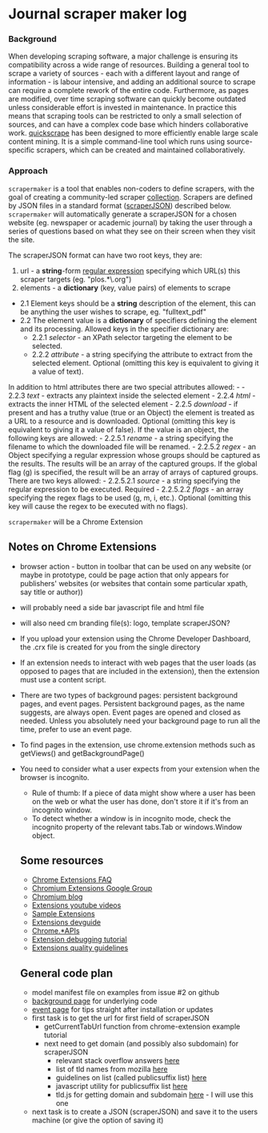 # Journal scraper maker log

### Background

When developing scraping software, a major challenge is ensuring its compatibility across a wide range of resources. Building a general tool to scrape a variety of sources - each with a different layout and range of information - is labour intensive, and adding an additional source to scrape can require a complete rework of the entire code. Furthermore, as pages are modified, over time scraping software can quickly become outdated unless considerable effort is invested in maintenance. In practice this means that scraping tools can be restricted to only a small selection of sources, and can have a complex code base which hinders collaborative work. [quickscrape](https://github.com/ContentMine/quickscrape) has been designed to more efficiently enable large scale content mining. It is a simple command-line tool which runs using source-specific scrapers, which can be created and maintained collaboratively.

### Approach

```scrapermaker``` is a tool that enables non-coders to define scrapers, with the goal of creating a community-led scraper [collection](https://github.com/ContentMine/journal-scrapers). Scrapers are defined by JSON files in a standard format ([scraperJSON](https://github.com/ContentMine/scraperJSON)) described below. ```scrapermaker``` will automatically generate a scraperJSON for a chosen website (eg. newspaper or academic journal) by taking the user through a series of questions based on what they see on their screen when they visit the site.

The scraperJSON format can have two root keys, they are:

1. url - a **string**-form [regular expression](http://rubular.com/) specifying which URL(s) this scraper targets (eg. "plos.*\\.org")
2. elements - a **dictionary** (key, value pairs) of elements to scrape
  - 2.1 Element keys should be a **string** description of the element, this can be anything the user wishes to scrape, eg. "fulltext_pdf"
  - 2.2 The element value is a **dictionary** of specifiers defining the element and its processing. Allowed keys in the specifier dictionary are:
    - 2.2.1 *selector* - an XPath selector targeting the element to be selected.
    - 2.2.2 *attribute* - a string specifying the attribute to extract from the selected element. Optional (omitting this key is equivalent to giving it a value of text).

  In addition to html attributes there are two special attributes allowed:
    -
      - 2.2.3 *text* - extracts any plaintext inside the selected element
      - 2.2.4 *html* - extracts the inner HTML of the selected element
      - 2.2.5 *download* - if present and has a truthy value (true or an Object) the element is treated as a URL to a resource and is downloaded. Optional (omitting this key is equivalent to giving it a value of false). If the value is an object, the following keys are allowed:
        - 2.2.5.1 *rename* - a string specifying the filename to which the downloaded file will be renamed.
        - 2.2.5.2 *regex* - an Object specifying a regular expression whose groups should be captured as the results. The results will be an array of the captured groups. If the global flag (g) is specified, the result will be an array of arrays of captured groups. There are two keys allowed:
          - 2.2.5.2.1 *source* - a string specifying the regular expression to be executed. Required
          - 2.2.5.2.2 *flags* - an array specifying the regex flags to be used (g, m, i, etc.). Optional (omitting this key will cause the regex to be executed with no flags).

```scrapermaker``` will be a Chrome Extension

## Notes on Chrome Extensions

- browser action - button in toolbar that can be used on any website (or maybe in prototype, could be page action that only appears for publishers' websites (or websites that contain some particular xpath, say title or author))


- will probably need a side bar javascript file and html file

- will also need cm branding file(s): logo, template scraperJSON?

- If you upload your extension using the Chrome Developer Dashboard, the .crx file is created for you from the single directory

- If an extension needs to interact with web pages that the user loads (as opposed to pages that are included in the extension), then the extension must use a content script.

- There are two types of background pages: persistent background pages, and event pages. Persistent background pages, as the name suggests, are always open. Event pages are opened and closed as needed. Unless you absolutely need your background page to run all the time, prefer to use an event page.

- To find pages in the extension, use chrome.extension methods such as getViews() and getBackgroundPage()

- You need to consider what a user expects from your extension when the browser is incognito.
  - Rule of thumb: If a piece of data might show where a user has been on the web or what the user has done, don't store it if it's from an incognito window.
  - To detect whether a window is in incognito mode, check the incognito property of the relevant tabs.Tab or windows.Window object.

  ## Some resources

  - [Chrome Extensions FAQ](https://developer.chrome.com/extensions/faq)
  - [Chromium Extensions Google Group](https://groups.google.com/a/chromium.org/forum/#!forum/chromium-extensions)
  - [Chromium blog](http://blog.chromium.org/)
  - [Extensions youtube videos](https://www.youtube.com/view_play_list?p=CA101D6A85FE9D4B)
  - [Sample Extensions](https://developer.chrome.com/extensions/samples#search:)
  - [Extensions devguide](https://developer.chrome.com/extensions/devguide)
  - [Chrome.*APIs](https://developer.chrome.com/extensions/api_index)
  - [Extension debugging tutorial](https://developer.chrome.com/extensions/tut_debugging)
  - [Extensions quality guidelines](https://developer.chrome.com/extensions/single_purpose)


  ## General code plan

  - model manifest file on examples from issue #2 on github
  - [background page](https://developer.chrome.com/extensions/background_pages) for underlying code
  - [event page](https://developer.chrome.com/extensions/event_pages) for tips straight after installation or updates
  - first task is to get the url for first field of scraperJSON
    - getCurrentTabUrl function from chrome-extension example tutorial
    - next need to get domain (and possibly also subdomain) for scraperJSON
      - relevant stack overflow answers [here](http://stackoverflow.com/questions/569137/how-to-get-domain-name-from-url)
      - list of tld names from mozilla [here](https://publicsuffix.org/list/effective_tld_names.dat)
      - guidelines on list (called publicsuffix list) [here](https://publicsuffix.org/learn/)
      - javascript utility for publicsuffix list [here](https://github.com/gorhill/publicsuffixlist.js)
      - tld.js for getting domain and subdomain [here](https://github.com/oncletom/tld.js) - I will use this one
  - next task is to create a JSON (scraperJSON) and save it to the users machine (or give the option of saving it)
